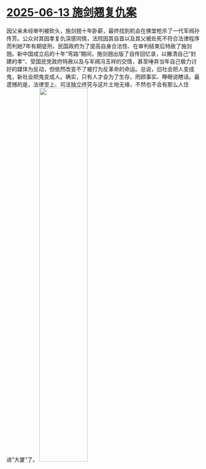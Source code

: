 # [2025-06-13 施剑翘复仇案](https://github.com/myccnn/tuix40/issues/49)

因父亲未经审判被砍头，施剑翘十年卧薪，最终找到机会在佛堂枪杀了一代军阀孙传芳。公众对其因孝复仇深感同情，法院因其自首以及其父被处死不符合法律程序而判她7年有期徒刑，民国政府为了提高自身合法性、在审判结束后特赦了施剑翘。新中国成立后的十年“弯路“期间，施剑翘出版了自传回忆录，以撇清自己“封建的孝“、受国民党政府特赦以及与军阀冯玉祥的交情，甚至唾弃当年自己极力讨好的媒体为反动，但依然改变不了被打为反革命的命运。总说，旧社会把人变成鬼，新社会把鬼变成人。确实，只有人才会为了生存，罔顾事实、睁眼说瞎话。最遗憾的是，法律至上、司法独立终究与这片土地无缘，不然也不会有那么人住进“大厦“了。
<img src="https://github.com/user-attachments/assets/1ec0a94a-e11d-44d8-aaa8-e60ed263aeb0" width="50%">